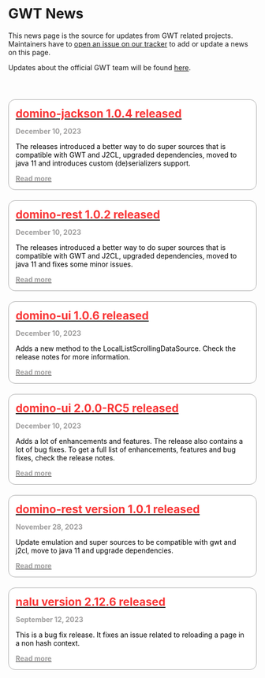 GWT News
===

This news page is the source for updates from GWT related projects. Maintainers have to [open an issue
on our tracker](https://github.com/gwtproject/gwt-site/issues/new/choose) to add or update a news on this page.

Updates about the official GWT team will be found [here](news.html).

<style>
.container-list-news {
    display: flex;
    flex-direction: column; 
    margin-top: 4em; 
    grid-gap: 1.5em;
    gap: 1.5em;
    box-sizing: border-box;
    /*border: 0 solid white;*/
    width: 100%
}

.container-news {
    padding: 1em;
    border: 1px solid darkgrey;
    border-radius: 1em;
    background: white;
}

.container-headline {
    color: #f93535;
    text-decoration: none;
    font-weight: bold;
    font-size: 160%;    
}

.container-date {
    padding: 1em 0 0 0;
    font-weight: bold;
    color: #9e9d9d;
}

.container-text {
    padding: 1em 0 0 0;
    color: black;
}

.container-link {
    padding: 1em 0 0 0;
    font-weight: bold;
    color: #9e9d9d;
}
</style>
<div class="container-list-news">
    <div class="container-news">
        <a href="https://github.com/DominoKit/domino-jackson/releases/tag/1.0.4" target="_blank">
            <div class="container-headline">
                domino-jackson 1.0.4 released
            </div>
        </a>
        <div class="container-date">
            December 10, 2023
        </div>
        <div class="container-text">
            The releases introduced a better way to do super sources that is compatible with GWT and J2CL, upgraded dependencies, moved to java 11 and introduces custom (de)serializers support.
        </div>
           <a href="https://github.com/DominoKit/domino-jackson/releases/tag/1.0.4" target="_blank">
            <div class="container-link">
                Read more 
            </div>
        </a>
    </div>
    <div class="container-news">
        <a href="https://github.com/DominoKit/domino-rest" target="_blank">
            <div class="container-headline">
                domino-rest 1.0.2 released
            </div>
        </a>
        <div class="container-date">
            December 10, 2023
        </div>
        <div class="container-text">
            The releases introduced a better way to do super sources that is compatible with GWT and J2CL, upgraded dependencies, moved to java 11 and fixes some minor issues.
        </div>
           <a href="https://github.com/DominoKit/domino-rest" target="_blank">
            <div class="container-link">
                Read more 
            </div>
        </a>
    </div>
    <div class="container-news">
        <a href="https://github.com/DominoKit/domino-ui/releases/tag/1.0.6" target="_blank">
            <div class="container-headline">
                domino-ui 1.0.6 released
            </div>
        </a>
        <div class="container-date">
            December 10, 2023
        </div>
        <div class="container-text">
            Adds a new method to the LocalListScrollingDataSource. Check the release notes for more information.
        </div>
           <a href="https://github.com/DominoKit/domino-ui/releases/tag/1.0.6" target="_blank">
            <div class="container-link">
                Read more 
            </div>
        </a>
    </div>
   <div class="container-news">
        <a href="https://github.com/DominoKit/domino-ui/releases/tag/2.0.0-RC5" target="_blank">
            <div class="container-headline">
                domino-ui 2.0.0-RC5 released
            </div>
        </a>
        <div class="container-date">
            December 10, 2023
        </div>
        <div class="container-text">
            Adds a lot of enhancements and features. The release also contains a lot of bug fixes. To get a full list of enhancements, features and bug fixes, check the release notes.
        </div>
           <a href="https://github.com/DominoKit/domino-ui/releases/tag/2.0.0-RC5" target="_blank">
            <div class="container-link">
                Read more 
            </div>
        </a>
    </div>
    <div class="container-news">
        <a href="https://github.com/DominoKit/domino-rest/releases/tag/1.0.1" target="_blank">
            <div class="container-headline">
                domino-rest version 1.0.1 released
            </div>
        </a>
        <div class="container-date">
            November 28, 2023
        </div>
        <div class="container-text">
            Update emulation and super sources to be compatible with gwt and j2cl, move to java 11 and upgrade dependencies.
        </div>
           <a href="https://github.com/DominoKit/domino-rest/releases/tag/1.0.1" target="_blank">
            <div class="container-link">
                Read more
            </div>
        </a>
    </div>
    <div class="container-news">
        <a href="https://github.com/NaluKit/nalu/releases/tag/2.12.6" target="_blank">
            <div class="container-headline">
                nalu version 2.12.6 released
            </div>
        </a>
        <div class="container-date">
            September 12, 2023
        </div>
        <div class="container-text">
            This is a bug fix release. It fixes an issue related to reloading a page in a non hash context.
        </div>
        <a href="https://github.com/NaluKit/nalu/releases/tag/2.12.6" target="_blank">
            <div class="container-link">
                Read more
            </div>
        </a>
  </div>
</div>




